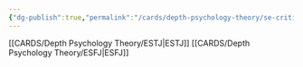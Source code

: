 ```yaml
---
{"dg-publish":true,"permalink":"/cards/depth-psychology-theory/se-critic/","noteIcon":"","created":"2023-01-05T12:13:14.435+01:00","updated":"2023-02-18T16:06:50.232+01:00"}
---
```



[[CARDS/Depth Psychology Theory/ESTJ\|ESTJ]]
[[CARDS/Depth Psychology Theory/ESFJ\|ESFJ]]